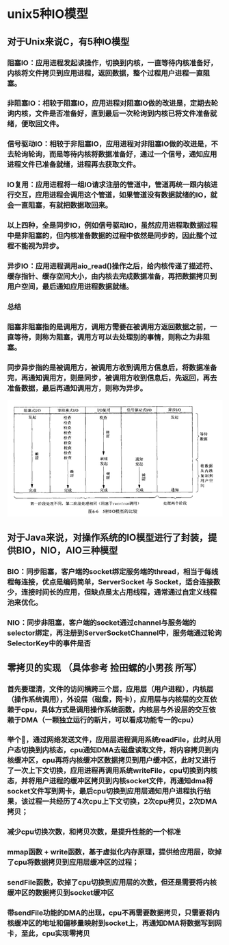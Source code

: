#  unix5种IO模型
##  对于Unix来说C，有5种IO模型
### 阻塞IO：应用进程发起读操作，切换到内核，一直等待内核准备好，内核将文件拷贝到应用进程，返回数据，整个过程用户进程一直阻塞。

### 非阻塞IO：相较于阻塞IO，应用进程对阻塞IO做的改进是，定期去轮询内核，文件是否准备好，直到最后一次轮询到内核已将文件准备就绪，便取回文件。

### 信号驱动IO：相较于非阻塞IO，应用进程对非阻塞IO做的改进是，不去轮询轮询，而是等待内核将数据准备好，通过一个信号，通知应用进程文件已准备就绪，进程再去获取文件。

### IO复用：应用进程将一组IO请求注册的管道中，管道再统一跟内核进行交互，应用进程会调用这个管道，如果管道没有数据就绪的IO，就会一直阻塞，有就把数据取回来。

### 以上四种，全是同步IO，例如信号驱动IO，虽然应用进程取数据过程中是非阻塞的，但内核准备数据的过程中依然是同步的，因此整个过程不能视为异步。

### 异步IO：应用进程调用aio_read()操作之后，给内核传递了描述符、缓存指针、缓存空间大小，由内核去完成数据准备，再把数据拷贝到用户空间，最后通知应用进程数据就绪。

### 总结
### 阻塞非阻塞指的是调用方，调用方需要在被调用方返回数据之前，一直等待，则称为阻塞，调用方可以去处理别的事情，则称之为非阻塞。
### 同步异步指的是被调用方，被调用方收到调用方信息后，将数据准备完，再通知调用方，则是同步，被调用方收到信息后，先返回，再去准备数据，最后再通知调用方，则称为异步。

![](../resource/计算机网络/Unix5种IO模型.png "1")

## 对于Java来说，对操作系统的IO模型进行了封装，提供BIO，NIO，AIO三种模型
### BIO：同步阻塞，客户端的socket绑定服务端的thread，相当于每线程每连接，优点是编码简单，ServerSocket 与 Socket，适合连接数少，连接时间长的应用，但缺点是太占用线程，通常通过自定义线程池来优化。
### NIO：同步非阻塞，客户端的socket通过channel与服务端的selector绑定，再注册到ServerSocketChannel中，服务端通过轮询SelectorKey中的事件是否

## 零拷贝的实现 （具体参考 捡田螺的小男孩 所写）
### 首先要理清，文件的访问横跨三个层，应用层（用户进程），内核层（操作系统调用），外设层（磁盘，网卡），应用层与内核层的交互依赖于cpu，具体方式是调用操作系统函数，内核层与外设层的交互依赖于DMA（一颗独立运行的新片，可以看成功能专一的cpu）
### 举个🌰，通过网络发送文件，应用层进程调用系统readFile，此时从用户态切换到内核态，cpu通知DMA去磁盘读取文件，将内容拷贝到内核缓冲区，cpu再将内核缓冲区数据拷贝到用户缓冲区，此时又进行了一次上下文切换，应用进程再调用系统writeFile，cpu切换到内核态，并将用户进程的缓冲区拷贝到内核socket文件，再通知dma将socket文件写到网卡，最后cpu切换到应用层通知用户进程执行结果，该过程一共经历了4次cpu上下文切换，2次cpu拷贝，2次DMA拷贝；

### 减少cpu切换次数，和拷贝次数，是提升性能的一个标准
### mmap函数 + write函数，基于虚拟化内存原理，提供给应用层，砍掉了cpu将数据拷贝到应用层缓冲区的过程；
### sendFile函数，砍掉了cpu切换到应用层的次数，但还是需要将内核缓冲区的数据拷贝到socket缓冲区
### 带sendFile功能的DMA的出现，cpu不再需要数据拷贝，只需要将内核缓冲区的地址和偏移量映射到socket上，再通知DMA将数据写到网卡，至此，cpu实现零拷贝
